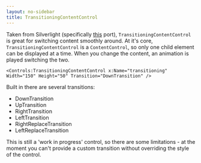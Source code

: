 ```yaml
---
layout: no-sidebar
title: TransitioningContentControl
---
```


Taken from Silverlight (specifically [this](https://github.com/jenspettersson/WPF-Controls) port), `TransitioningContentControl` is great for switching content smoothly around. 
At it's core, `TransitioningContentControl` is a `ContentControl`, so only one child element can be displayed at a time.
When you change the content, an animation is played switching the two.

`<Controls:TransitioningContentControl x:Name="transitioning" Width="150" Height="50" Transition="DownTransition" />`

Built in there are several transitions:  

* DownTransition
* UpTransition
* RightTransition
* LeftTransition
* RightReplaceTransition
* LeftReplaceTransition

This is still a 'work in progress' control, so there are some limitations - at the moment you can't provide a custom transition without overriding the style of the control.
